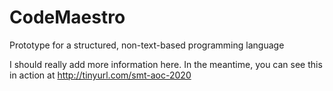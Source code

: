 # CodeMaestro

Prototype for a structured, non-text-based programming language

I should really add more information here. In the meantime, you can see this in action at http://tinyurl.com/smt-aoc-2020
